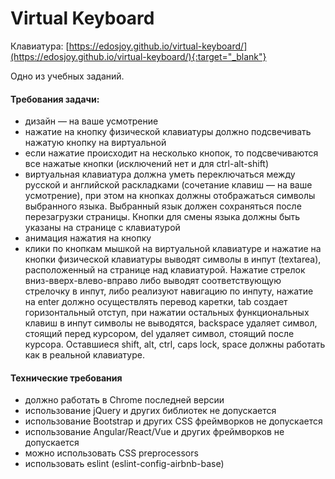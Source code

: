 # Virtual Keyboard

Клавиатура: [https://edosjoy.github.io/virtual-keyboard/](https://edosjoy.github.io/virtual-keyboard/){:target="_blank"}

Одно из учебных заданий.

#### Требования задачи:
* дизайн — на ваше усмотрение
* нажатие на кнопкy физической клавиатуры должно подсвечивать нажатую кнопку на виртуальной
* если нажатие происходит на несколько кнопок, то подсвечиваются все нажатые кнопки (исключений нет и для ctrl-alt-shift)
* виртуальная клавиатура должна уметь переключаться между русской и английской раскладками (сочетание клавиш — на ваше усмотрение), при этом на кнопках должны отображаться символы выбранного языка. Выбранный язык должен сохраняться после перезагрузки страницы. Кнопки для смены языка должны быть указаны на странице c клавиатурой
* анимация нажатия на кнопку
* клики по кнопкам мышкой на виртуальной клавиатуре и нажатие на кнопки физической клавиатуры выводят символы в инпут (textarea), расположенный на странице над клавиатурой. Нажатие стрелок вниз-вверх-влево-вправо либо выводят соответствующую стрелочку в инпут, либо реализуют навигацию по инпуту, нажатие на enter должно осуществлять перевод каретки, tab создает горизонтальный отступ, при нажатии остальных функциональных клавиш в инпут символы не выводятся, backspace удаляет символ, стоящий перед курсором, del удаляет символ, стоящий после курсора. Оставшиеся shift, alt, ctrl, caps lock, space должны работать как в реальной клавиатуре.

#### Технические требования
* должно работать в Chrome последней версии
* использование jQuery и других библиотек не допускается
* использование Bootstrap и других CSS фреймворков не допускается
* использование Angular/React/Vue и других фреймворков не допускается
* можно использовать CSS preprocessors
* использовать eslint (eslint-config-airbnb-base)
